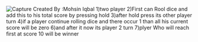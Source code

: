 
![Capture](https://user-images.githubusercontent.com/49721752/58489133-176a0100-8184-11e9-806a-4c10b41ee806.PNG)
Created By :Mohsin Iqbal
1)two player 
2)First can Rool dice and add this to his total score by pressing hold
3)after hold press its other player turn
4)if a player continue rolling dice and there occur 1 than all his current score will be zero
6)and after it now its player 2 turn
7)plyer Who will reach first at score 10 will be winner
